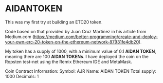 # AIDANTOKEN

This was my first try at building an ETC20 token. 

Code based on that provided by Juan Cruz Martinez in his article from Medium.com (https://medium.com/better-programming/create-and-deploy-your-own-erc-20-token-on-the-ethereum-network-87931fe4db20). 

My token has a supply of 1000, with a minimum value of 0.1 **AIDAN TOKEN**, meaning there are 100 **AIDAN TOKENs**. 
I have deployed the coin on the Ropsten test-net using the Remix Ethereum IDE and MetaMask. 

Coin Contract Information: 
Symbol: AJR
Name: AIDAN TOKEN
Total supply: 1000
Decimals: 1





